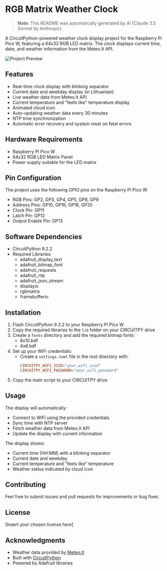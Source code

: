# RGB Matrix Weather Clock

> **Note**: This README was automatically generated by AI (Claude 3.5 Sonnet by Anthropic).

A CircuitPython-powered weather clock display project for the Raspberry Pi Pico W, featuring a 64x32 RGB LED matrix. The clock displays current time, date, and weather information from the Meteo.lt API.

![Project Preview](placeholder-for-project-image.jpg)

## Features

- Real-time clock display with blinking separator
- Current date and weekday display (in Lithuanian)
- Live weather data from Meteo.lt API
- Current temperature and "feels like" temperature display
- Animated cloud icon
- Auto-updating weather data every 30 minutes
- NTP time synchronization
- Automatic error recovery and system reset on fatal errors

## Hardware Requirements

- Raspberry Pi Pico W
- 64x32 RGB LED Matrix Panel
- Power supply suitable for the LED matrix

## Pin Configuration

The project uses the following GPIO pins on the Raspberry Pi Pico W:

- RGB Pins: GP2, GP3, GP4, GP5, GP8, GP9
- Address Pins: GP10, GP16, GP18, GP20
- Clock Pin: GP11
- Latch Pin: GP12
- Output Enable Pin: GP13

## Software Dependencies

- CircuitPython 9.2.2
- Required Libraries:
  - adafruit_display_text
  - adafruit_bitmap_font
  - adafruit_requests
  - adafruit_ntp
  - adafruit_json_stream
  - displayio
  - rgbmatrix
  - framebufferio

## Installation

1. Flash CircuitPython 9.2.2 to your Raspberry Pi Pico W
2. Copy the required libraries to the `lib` folder on your CIRCUITPY drive
3. Create a `fonts` directory and add the required bitmap fonts:
   - 6x10.bdf
   - 4x6.bdf
4. Set up your WiFi credentials:
   - Create a `settings.toml` file in the root directory with:
     ```toml
     CIRCUITPY_WIFI_SSID="your_wifi_ssid"
     CIRCUITPY_WIFI_PASSWORD="your_wifi_password"
     ```
5. Copy the main script to your CIRCUITPY drive

## Usage

The display will automatically:
- Connect to WiFi using the provided credentials
- Sync time with NTP server
- Fetch weather data from Meteo.lt API
- Update the display with current information

The display shows:
- Current time (HH:MM) with a blinking separator
- Current date and weekday
- Current temperature and "feels like" temperature
- Weather status indicated by cloud icon

## Contributing

Feel free to submit issues and pull requests for improvements or bug fixes.

## License

[Insert your chosen license here]

## Acknowledgments

- Weather data provided by [Meteo.lt](https://api.meteo.lt/)
- Built with [CircuitPython](https://circuitpython.org/)
- Powered by Adafruit libraries
